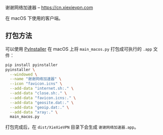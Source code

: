 谢谢网络加速器 – https://cn.xiexievpn.com


在 macOS 下使用的客户端。

## 打包方法

可以使用 [PyInstaller](https://pyinstaller.org/) 在 macOS 上将 `main_macos.py` 打包成可执行的 `.app` 文件：

```bash
pip install pyinstaller
pyinstaller \
  --windowed \
  --name "谢谢网络加速器" \
  --icon "favicon.icns" \
  --add-data "internet.sh:." \
  --add-data "close.sh:." \
  --add-data "favicon.icns:." \
  --add-data "geosite.dat:." \
  --add-data "geoip.dat:." \
  --add-data "xray:." \
  main_macos.py
```

打包完成后，在 `dist/XieXieVPN` 目录下会生成 `谢谢网络加速器.app`。
